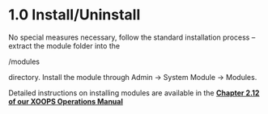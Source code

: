# 1.0 Install/Uninstall

No special measures necessary, follow the standard installation process – extract the module folder into the 

/modules 

directory. Install the module through Admin -> System Module -> Modules.

Detailed instructions on installing modules are available in the [**Chapter 2.12 of our XOOPS Operations Manual**](https://www.gitbook.com/book/xoops/xoops-operations-guide/)
